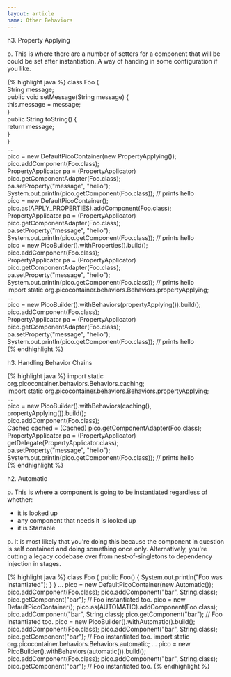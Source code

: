 ```yaml
---
layout: article
name: Other Behaviors
---
```


h3. Property Applying

p. This is where there are a number of setters for a component that will be could be set after instantiation. A way of handing in some configuration if you like.

{% highlight java %}
class Foo {  
  String message;  
  public void setMessage(String message) {  
    this.message = message;  
  }  
  public String toString() {  
    return message;  
  }  
}  
...  
pico = new DefaultPicoContainer(new PropertyApplying());  
pico.addComponent(Foo.class);  
PropertyApplicator pa = (PropertyApplicator) pico.getComponentAdapter(Foo.class);  
pa.setProperty("message", "hello");  
System.out.println(pico.getComponent(Foo.class)); // prints hello  
pico = new DefaultPicoContainer();  
pico.as(APPLY_PROPERTIES).addComponent(Foo.class);  
PropertyApplicator pa = (PropertyApplicator) pico.getComponentAdapter(Foo.class);  
pa.setProperty("message", "hello");  
System.out.println(pico.getComponent(Foo.class)); // prints hello  
pico = new PicoBuilder().withProperties().build();  
pico.addComponent(Foo.class);  
PropertyApplicator pa = (PropertyApplicator) pico.getComponentAdapter(Foo.class);  
pa.setProperty("message", "hello");  
System.out.println(pico.getComponent(Foo.class)); // prints hello  
import static org.picocontainer.behaviors.Behaviors.propertyApplying;  
...  
pico = new PicoBuilder().withBehaviors(propertyApplying()).build();  
pico.addComponent(Foo.class);  
PropertyApplicator pa = (PropertyApplicator) pico.getComponentAdapter(Foo.class);  
pa.setProperty("message", "hello");  
System.out.println(pico.getComponent(Foo.class)); // prints hello  
{% endhighlight %}

h3. Handling Behavior Chains

{% highlight java %}
import static org.picocontainer.behaviors.Behaviors.caching;  
import static org.picocontainer.behaviors.Behaviors.propertyApplying;  
...  
pico = new PicoBuilder().withBehaviors(caching(), propertyApplying()).build();  
pico.addComponent(Foo.class);  
Cached cached = (Cached) pico.getComponentAdapter(Foo.class);  
PropertyApplicator pa = (PropertyApplicator) getDelegate(PropertyApplicator.class);  
pa.setProperty("message", "hello");  
System.out.println(pico.getComponent(Foo.class)); // prints hello  
{% endhighlight %}

h2. Automatic

p. This is where a component is going to be instantiated regardless of whether:

* it is looked up
* any component that needs it is looked up
* it is Startable

p. It is most likely that you're doing this because the component in question is self contained and doing something once only. Alternatively, you're cutting a legacy codebase over from nest-of-singletons to dependency injection in stages.

{% highlight java %}
class Foo { 
  public Foo() { 
    System.out.println("Foo was instantiated"); 
  } 
}
...
pico = new DefaultPicoContainer(new Automatic());
 pico.addComponent(Foo.class);
 pico.addComponent("bar", String.class);
 pico.getComponent("bar"); // Foo instantiated too\.
pico = new DefaultPicoContainer();
 pico.as(AUTOMATIC).addComponent(Foo.class);
 pico.addComponent("bar", String.class);
 pico.getComponent("bar"); // Foo instantiated too\.
pico = new PicoBuilder().withAutomatic().build();
 pico.addComponent(Foo.class);
 pico.addComponent("bar", String.class);
 pico.getComponent("bar"); // Foo instantiated too\.
import static org.picocontainer.behaviors.Behaviors.automatic;
...
pico = new PicoBuilder().withBehaviors(automatic()).build();
 pico.addComponent(Foo.class);
 pico.addComponent("bar", String.class);
 pico.getComponent("bar"); // Foo instantiated too.
{% endhighlight %}